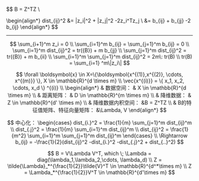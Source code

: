 $$
B = Z^TZ \\

\begin{align*}
dist_{ij}^2 &= \|z_i\|^2 + \|z_j\|^2 -2z_i^Tz_j \\
&= b_{ij} + b_{jj} -2 b_{ij}
\end{align*}
$$

------

$$
\sum_{i+1}^m z_i = 0 \\
\sum_{i=1}^m b_{ij} = \sum_{j=1}^m b_{ij} = 0 \\
\sum_{i=1}^m dist_{ij}^2 = tr({B}) + m b_{jj} \\
\sum_{j=1}^m dist_{ij}^2 = tr({B}) + m b_{ii} \\
\sum_{i=1}^m \sum_{j=1}^m dist_{ij}^2 = 2m\: tr(B) \\
tr(B) = \sum_{i=1} ^m\|z_i\|
$$

$$
\forall \boldsymbol{x} \in X=\{\boldsymbol{x^{(1)},x^{(2)}, \cdots, x^{(m)}} \}, X \in \mathbb{R}^{d \times m} \\
\vec{x^{(i)}} = \{ x_1, x_2, \cdots, x_d \} ^{(i)} \\
\begin{align*}
& 数据空间： & X \in \mathbb{R}^{d \times m} \\
& 距离矩阵： & D \in \mathbb{R}^{m \times m}  \\
& 降维数据： & Z \in \mathbb{R}^{d' \times m}  \\
& 降维数据内积空间： &B = Z^TZ \\
& B的特征值矩阵、特征向量矩阵： &\Lambda, V 
\end{align*}
$$


$$
中心化：
\begin{cases}
dist_{i.}^2 = \frac{1}{m} \sum_{j=1}^m dist_{ij}^m \\
dist_{.j}^2 = \frac{1}{m} \sum_{i=1}^m dist_{ij}^m \\
dist_{ij}^2 = \frac{1}{m^2} \sum_{i=1}^m \sum_{j=1}^m dist_{ij}^m
\end{cases} \\
\Rightarrow b_{ij} = -\frac{1}{2}(dist_{ij}^2 -dist_{i.}^2 -dist_{.j}^2 + dist_{..}^2)
$$

$$
B = V\Lambda V^T, which \; \Lambda = diag(\lambda_1,\lambda_2,\cdots, \lambda_d) \\
Z = \tilde{\Lambda}_*^{\frac{1}{2}}\tilde{V}^T \in \mathbb{R}^{d^*\times m} \\
Z = \Lambda_*^{\frac{1}{2}}V^T \in \mathbb{R}^{d'\times m}
$$
